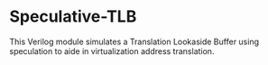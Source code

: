 # Speculative-TLB
This Verilog module simulates a Translation Lookaside Buffer using speculation to aide in virtualization address translation.
